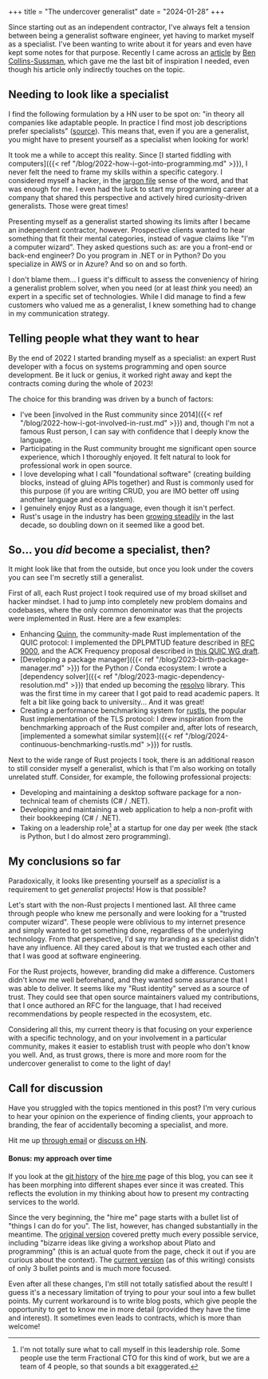 +++
title = "The undercover generalist"
date = "2024-01-28"
+++

Since starting out as an independent contractor, I've always felt a tension between being a generalist software engineer, yet having to market myself as a specialist. I've been wanting to write about it for years and even have kept some notes for that purpose. Recently I came across an [article](https://social.clawhammer.net/blog/posts/2024-01-19-CultureChange/) by [Ben Collins-Sussman](https://www.red-bean.com/sussman), which gave me the last bit of inspiration I needed, even though his article only indirectly touches on the topic.

## Needing to look like a specialist

I find the following formulation by a HN user to be spot on: "in theory all companies like adaptable people. In practice I find most job descriptions prefer specialists" ([source](https://news.ycombinator.com/item?id=32921907)). This means that, even if you are a generalist, you might have to present yourself as a specialist when looking for work!

It took me a while to accept this reality. Since [I started fiddling with computers]({{< ref "/blog/2022-how-i-got-into-programming.md" >}}), I never felt the need to frame my skills within a specific category. I considered myself a hacker, in the [jargon file](http://catb.org/jargon/html/H/hacker.html) sense of the word, and that was enough for me. I even had the luck to start my programming career at a company that shared this perspective and actively hired curiosity-driven generalists. Those were great times!

Presenting myself as a generalist started showing its limits after I became an independent contractor, however. Prospective clients wanted to hear something that fit their mental categories, instead of vague claims like "I'm a computer wizard". They asked questions such as: are you a front-end or back-end engineer? Do you program in .NET or in Python? Do you specialize in AWS or in Azure? And so on and so forth.

I don't blame them... I guess it's difficult to assess the conveniency of hiring a generalist problem solver, when you need (or at least _think_ you need) an expert in a specific set of technologies. While I did manage to find a few customers who valued me as a generalist, I knew something had to change in my communication strategy.

## Telling people what they want to hear

By the end of 2022 I started branding myself as a specialist: an expert Rust developer with a focus on systems programming and open source development. Be it luck or genius, it worked right away and kept the contracts coming during the whole of 2023!

The choice for this branding was driven by a bunch of factors:

- I've been [involved in the Rust community since 2014]({{< ref "/blog/2022-how-i-got-involved-in-rust.md" >}}) and, though I'm not a famous Rust person, I can say with confidence that I deeply know the language.
- Participating in the Rust community brought me significant open source experience, which I thoroughly enjoyed. It felt natural to look for professional work in open source.
- I love developing what I call "foundational software" (creating building blocks, instead of gluing APIs together) and Rust is commonly used for this purpose (if you are writing CRUD, you are IMO better off using another language and ecosystem).
- I genuinely enjoy Rust as a language, even though it isn't perfect.
- Rust's usage in the industry has been [growing steadily](https://www.tiobe.com/tiobe-index/rust/) in the last decade, so doubling down on it seemed like a good bet.

## So... you _did_ become a specialist, then?

It might look like that from the outside, but once you look under the covers you can see I'm secretly still a generalist.

First of all, each Rust project I took required use of my broad skillset and hacker mindset. I had to jump into completely new problem domains and codebases, where the only common denominator was that the projects were implemented in Rust. Here are a few examples:

- Enhancing [Quinn](https://github.com/quinn-rs/quinn/), the community-made Rust implementation of the QUIC protocol: I implemented the DPLPMTUD feature described in [RFC 9000](https://www.rfc-editor.org/rfc/rfc9000.html#name-datagram-packetization-laye), and the ACK Frequency proposal described in [this QUIC WG draft](https://datatracker.ietf.org/doc/html/draft-ietf-quic-ack-frequency-04).
- [Developing a package manager]({{< ref "/blog/2023-birth-package-manager.md" >}}) for the Python / Conda ecosystem: I wrote a [dependency solver]({{< ref "/blog/2023-magic-dependency-resolution.md" >}}) that ended up becoming the [resolvo](https://github.com/mamba-org/resolvo) library. This was the first time in my career that I got paid to read academic papers. It felt a bit like going back to university... And it was great!
- Creating a performance benchmarking system for [rustls](https://github.com/rustls/rustls), the popular Rust implementation of the TLS protocol: I drew inspiration from the benchmarking approach of the Rust compiler and, after lots of research, [implemented a somewhat similar system]({{< ref "/blog/2024-continuous-benchmarking-rustls.md" >}}) for rustls.

Next to the wide range of Rust projects I took, there is an additional reason to still consider myself a generalist, which is that I'm also working on totally unrelated stuff. Consider, for example, the following professional projects:

- Developing and maintaining a desktop software package for a non-technical team of chemists (C# / .NET).
- Developing and maintaining a web application to help a non-profit with their bookkeeping (C# / .NET).
- Taking on a leadership role[^1] at a startup for one day per week (the stack is Python, but I do almost zero programming).

## My conclusions so far

Paradoxically, it looks like presenting yourself as a _specialist_ is a requirement to get _generalist_ projects! How is that possible?

Let's start with the non-Rust projects I mentioned last. All three came through people who knew me personally and were looking for a "trusted computer wizard". These people were oblivious to my internet presence and simply wanted to get something done, regardless of the underlying technology. From that perspective, I'd say my branding as a specialist didn't have any influence. All they cared about is that we trusted each other and that I was good at software engineering.

For the Rust projects, however, branding did make a difference. Customers didn't know me well beforehand, and they wanted some assurance that I was able to deliver. It seems like my "Rust identity" served as a source of trust. They could see that open source maintainers valued my contributions, that I once authored an RFC for the language, that I had received recommendations by people respected in
the ecosystem, etc.

Considering all this, my current theory is that focusing on your experience with a specific technology, and on your involvement in a particular community, makes it easier to establish trust with people who don't know you well. And, as trust grows, there is more and more room for the undercover generalist to come to the light of day!

## Call for discussion

Have you struggled with the topics mentioned in this post? I'm very curious to hear your opinion on the experience of finding clients, your approach to branding, the fear of accidentally becoming a specialist, and more.

Hit me up [through email](&#109;&#97;&#105;&#108;&#116;&#111;&#58;&#97;&#100;&#111;&#108;&#102;&#111;&#64;&#111;&#99;&#104;&#97;&#103;&#97;&#118;&#105;&#97;&#46;&#110;&#108;) or [discuss on HN](TODO).

#### Bonus: my approach over time

If you look at the [git history](https://github.com/aochagavia/ochagavia.nl/commits/0c14f6afa004b6bcb366705768015b37561b9a71/content/hire_me.md) of the [hire me](/hire_me) page of this blog, you can see it has been morphing into different shapes ever since it was created. This reflects the evolution in my thinking about how to present my contracting services to the world.

Since the very beginning, the "hire me" page starts with a bullet list of "things I can do for you". The list, however, has changed substantially in the meantime. The [original version](https://github.com/aochagavia/ochagavia.nl/blob/abb186d4630f585cfa81ee2d65a89aa042cf4435/content/hire_me.md) covered pretty much every possible service, including "bizarre ideas like giving a workshop about Plato and programming" (this is an actual quote from the page, check it out if you are curious about the context). The [current version](https://github.com/aochagavia/ochagavia.nl/blob/0c14f6afa004b6bcb366705768015b37561b9a71/content/hire_me.md) (as of this writing) consists of only 3 bullet points and is much more focused.

Even after all these changes, I'm still not totally satisfied about the result! I guess it's a necessary limitation of trying to pour your soul into a few bullet points. My current workaround is to write blog posts, which give people the opportunity to get to know me in more detail (provided they have the time and interest). It sometimes even leads to contracts, which is more than welcome!

[^1]: I'm not totally sure what to call myself in this leadership role. Some people use the term Fractional CTO for this kind of work, but we are a team of 4 people, so that sounds a bit exaggerated.
